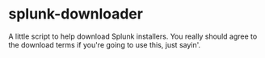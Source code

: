 # splunk-downloader

A little script to help download Splunk installers. You really should agree to the download terms if you're going to use this, just sayin'.

